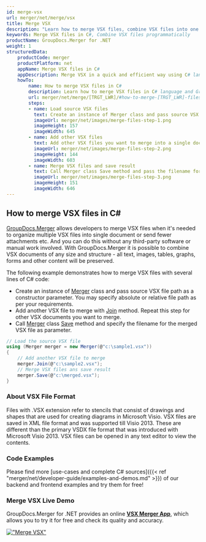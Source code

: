 ```yaml
---
id: merge-vsx
url: merger/net/merge/vsx
title: Merge VSX
description: "Learn how to merge VSX files, combine VSX files into one file programmatically in C# language using GroupDocs.Merger for .NET library."
keywords: Merge VSX files in C#, Combine VSX files programmatically
productName: GroupDocs.Merger for .NET
weight: 1
structuredData:
    productCode: merger
    productPlatform: net
    appName: Merge VSX files in C#
    appDescription: Merge VSX in a quick and efficient way using C# language and GroupDocs.Merger for .NET API, without the use of any third-party software like Microsoft or Open Office.
    howTo:
        name: How to merge VSX files in C# 
        description: Learn how to merge VSX files in C# language and GroupDocs.Merger for .NET API, without the use of any third-party software like Microsoft or Open Office.
        url: merger/net/merge/[TRGT_LWR]/#how-to-merge-[TRGT_LWR]-files-in-c
        steps:
        - name: Load source VSX files 
          text: Create an instance of Merger class and pass source VSX file path as a constructor parameter. You may specify absolute or relative file path as per your requirements. 
          imageUrl: merger/net/images/merge-files-step-1.png
          imageHeight: 157
          imageWidth: 645
        - name: Add other VSX files
          text: Add other VSX files you want to merge into a single document with Join method of Merger class.
          imageUrl: merger/net/images/merge-files-step-2.png
          imageHeight: 144
          imageWidth: 603
        - name: Merge VSX files and save result 
          text: Call Merger class Save method and pass the filename for the resultant VSX file as parameter.
          imageUrl: merger/net/images/merge-files-step-3.png
          imageHeight: 151
          imageWidth: 646
---
```


## How to merge VSX files in C#

[GroupDocs.Merger](https://products.groupdocs.com/merger/net) allows developers to merge VSX files when it's needed to organize multiple
 VSX files into single document or send fewer attachments etc. And you can do this without any third-party software or manual work involved.
 With GroupDocs.Merger it is possible to combine VSX documents of any size and structure - all text, images, tables, graphs, forms and other content will be preserved.

The following example demonstrates how to merge VSX files with several lines of C# code:

* Create an instance of [Merger](https://apireference.groupdocs.com/net/merger/groupdocs.merger/merger) class and pass source VSX file path as a constructor parameter. You may specify absolute or relative file path as per your requirements.
* Add another VSX file to merge with [Join](https://apireference.groupdocs.com/merger/net/groupdocs.merger/merger/methods/join/index) method. Repeat this step for other VSX documents you want to merge.
* Call [Merger](https://apireference.groupdocs.com/net/merger/groupdocs.merger/merger) class [Save](https://apireference.groupdocs.com/merger/net/groupdocs.merger/merger/methods/save/index) method and specify the filename for the merged VSX file as parameter.

```csharp
// Load the source VSX file
using (Merger merger = new Merger(@"c:\sample1.vsx"))
{
    // Add another VSX file to merge
    merger.Join(@"c:\sample2.vsx");
    // Merge VSX files ans save result
    merger.Save(@"c:\merged.vsx");
}
```

### About VSX File Format 

Files with .VSX extension refer to stencils that consist of drawings and shapes that are used for creating diagrams in Microsoft Visio. VSX files are saved in XML file format and was supported till Visio 2013. These are different than the primary VSDX file format that was introduced with Microsoft Visio 2013. VSX files can be opened in any text editor to view the contents.

### Code Examples

Please find more [use-cases and complete C# sources]({{< ref "merger/net/developer-guide/examples-and-demos.md" >}}) of our backend and frontend examples and try them for free!

### Merge VSX Live Demo 

GroupDocs.Merger for .NET provides an online [**VSX Merger App**](https://products.groupdocs.app/merger/vsx), which allows you to try it for free and check its quality and accuracy.

[!["Merge VSX"](merger/net/images/merge/merge-vsx.png)](https://products.groupdocs.app/merger/vsx)